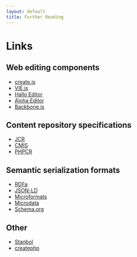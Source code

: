 ```yaml
---
layout: default
title: Further Reading
---
```


# Links

## Web editing components

*   [create.js][1]
*   [VIE.js][2]
*   [Hallo Editor][3]
*   [Aloha Editor][4]
*   [Backbone.js][5]

## Content repository specifications

*   [JCR][6]
*   [CMIS][7]
*   [PHPCR][8]

## Semantic serialization formats

*   [RDFa][9]
*   [JSON-LD][11]
*   [Microformats][12]
*   [Microdata][13]
*   [Schema.org][14]

## Other

*   [Stanbol][9]
*   [createphp][15]

 [1]: http://createjs.org/
 [2]: http://viejs.org/
 [3]: http://hallojs.org/
 [4]: http://aloha-editor.org/
 [5]: http://backbonejs.org/
 [6]: http://jcp.org/en/jsr/detail?id=283
 [7]: https://www.oasis-open.org/committees/tc_home.php?wg_abbrev=cmis
 [8]: http://phpcr.github.com/
 [9]: http://rdfa.info/
 [10]: http://incubator.apache.org/stanbol/
 [11]: http://json-ld.org
 [12]: http://microformats.org/
 [13]: http://dev.w3.org/html5/md/
 [14]: http://schema.org
 [15]: http://github.com/flack/createphp
